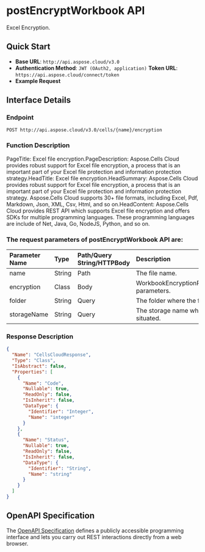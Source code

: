 # **postEncryptWorkbook API**

Excel Encryption. 

## **Quick Start**

- **Base URL**: `http://api.aspose.cloud/v3.0`
- **Authentication Method**: `JWT (OAuth2, application)`  **Token URL**: `https://api.aspose.cloud/connect/token`
- **Example Request** 
<script src="https://gist.github.com/aspose-cells-cloud-gists/8a5b324fdf3e574dbd747c1a1e24b05d.js?file=Example30_PostEncryptWorkbook.cs"></script>

## **Interface Details**

### **Endpoint** 

```
POST http://api.aspose.cloud/v3.0/cells/{name}/encryption
```

### **Function Description**
PageTitle: Excel file encryption.PageDescription: Aspose.Cells Cloud provides robust support for Excel file encryption, a process that is an important part of your Excel file protection and information protection strategy.HeadTitle: Excel file encryption.HeadSummary: Aspose.Cells Cloud provides robust support for Excel file encryption, a process that is  an important part of your Excel file protection and information protection strategy. Aspose.Cells Cloud supports 30+ file formats, including Excel, Pdf, Markdown, Json, XML, Csv, Html, and so on.HeadContent: Aspose.Cells Cloud provides  REST API which supports Excel file encryption and offers SDKs for multiple programming languages. These programming languages are include of Net, Java, Go, NodeJS, Python, and so on.

### The request parameters of **postEncryptWorkbook** API are: 

| Parameter Name | Type | Path/Query String/HTTPBody | Description | 
| :- | :- | :- |:- | 
|name|String|Path|The file name.|
|encryption|Class|Body|WorkbookEncryptionRequestEncryption parameters.|
|folder|String|Query|The folder where the file is situated.|
|storageName|String|Query|The storage name where the file is situated.|


### **Response Description**
```json
{
  "Name": "CellsCloudResponse",
  "Type": "Class",
  "IsAbstract": false,
  "Properties": [
    {
      "Name": "Code",
      "Nullable": true,
      "ReadOnly": false,
      "IsInherit": false,
      "DataType": {
        "Identifier": "Integer",
        "Name": "integer"
      }
    },
    {
      "Name": "Status",
      "Nullable": true,
      "ReadOnly": false,
      "IsInherit": false,
      "DataType": {
        "Identifier": "String",
        "Name": "string"
      }
    }
  ]
}
```

## OpenAPI Specification

The [OpenAPI Specification](https://reference.aspose.cloud/cells/#/ProtectionController/PostEncryptWorkbook) defines a publicly accessible programming interface and lets you carry out REST interactions directly from a web browser.

